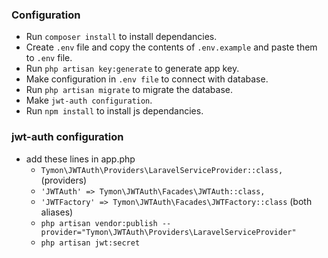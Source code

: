 ### Configuration
- Run ```composer install``` to install dependancies.
- Create ```.env``` file and copy the contents of ```.env.example``` and paste them to ```.env``` file.
- Run ```php artisan key:generate``` to generate app key.
- Make configuration in ```.env file``` to connect with database.
- Run ```php artisan migrate``` to migrate the database.
- Make ```jwt-auth configuration```.
- Run ```npm install``` to install js dependancies.

### jwt-auth configuration
- add these lines in app.php
    - ```Tymon\JWTAuth\Providers\LaravelServiceProvider::class,``` (providers)
    - ```'JWTAuth' => Tymon\JWTAuth\Facades\JWTAuth::class,```
    - ```'JWTFactory' => Tymon\JWTAuth\Facades\JWTFactory::class``` (both aliases)
    - ```php artisan vendor:publish --provider="Tymon\JWTAuth\Providers\LaravelServiceProvider"```
    - ```php artisan jwt:secret```
